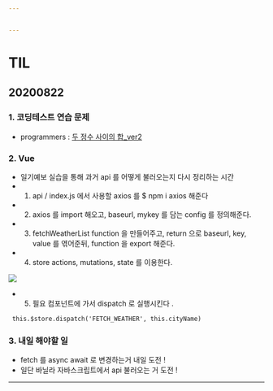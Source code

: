 ```yaml
---


---
```


<h1 id="til">TIL</h1>
<h2 id="section">20200822</h2>
<h3 id="코딩테스트-연습-문제">1. 코딩테스트 연습 문제</h3>
<ul>
<li>programmers : <a href="https://github.com/jina95/TIL/blob/master/Algorithm/LEVEL%201/%EB%91%90%20%EC%A0%95%EC%88%98%20%EC%82%AC%EC%9D%B4%EC%9D%98%20%ED%95%A9_ver2.html">두 정수 사이의 합_ver2</a></li>
</ul>
<h3 id="vue">2. Vue</h3>
<ul>
<li>일기예보 실습을 통해 과거 api 를 어떻게 불러오는지 다시 정리하는 시간</li>
<li>
<ol>
<li>api / index.js 에서 사용할 axios 를 $ npm i axios 해준다</li>
</ol>
</li>
<li>
<ol start="2">
<li>axios 를 import 해오고, baseurl, mykey 를 담는 config 를 정의해준다.</li>
</ol>
</li>
<li>
<ol start="3">
<li>fetchWeatherList function 을 만들어주고, return 으로 baseurl, key, value  를 엮어준뒤, function 을 export 해준다.</li>
</ol>
</li>
<li>
<ol start="4">
<li>store actions, mutations, state 를 이용한다.</li>
</ol>
</li>
</ul>
<img src="[https://github.com/jina95/TIL/blob/master/images/Daily/202008/store%20state%20etc.png">
<ul>
<li>
<ol start="5">
<li>필요 컴포넌트에 가서 dispatch 로 실행시킨다 .</li>
</ol>
</li>
</ul>
<pre class=" language-javascript"><code class="prism  language-javascript"> <span class="token keyword">this</span><span class="token punctuation">.</span>$store<span class="token punctuation">.</span><span class="token function">dispatch</span><span class="token punctuation">(</span><span class="token string">'FETCH_WEATHER'</span><span class="token punctuation">,</span> <span class="token keyword">this</span><span class="token punctuation">.</span>cityName<span class="token punctuation">)</span>
</code></pre>
<h3 id="내일-해야할-일">3. 내일 해야할 일</h3>
<ul>
<li>fetch 를 async await 로 변경하는거 내일 도전 !</li>
<li>일단 바닐라 자바스크립트에서 api 불러오는 거 도전 !</li>
</ul>
<hr>

